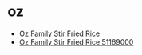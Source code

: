 # oz

 * [Oz Family Stir Fried Rice](../../index/o/oz-family-stir-fried-rice-51169000.json)
 * [Oz Family Stir Fried Rice 51169000](../../index/o/oz-family-stir-fried-rice-51169000.json)
